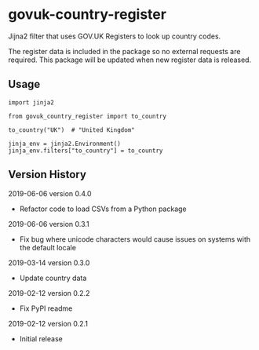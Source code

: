 # govuk-country-register

Jijna2 filter that uses GOV.UK Registers to look up country codes.

The register data is included in the package so no external requests are required.
This package will be updated when new register data is released.

## Usage

```
import jinja2

from govuk_country_register import to_country

to_country("UK")  # "United Kingdom"

jinja_env = jinja2.Environment()
jinja_env.filters["to_country"] = to_country
```

## Version History

2019-06-06 version 0.4.0

- Refactor code to load CSVs from a Python package

2019-06-06 version 0.3.1

- Fix bug where unicode characters would cause issues on systems with the default locale

2019-03-14 version 0.3.0

- Update country data

2019-02-12 version 0.2.2

- Fix PyPI readme

2019-02-12 version 0.2.1

- Initial release

